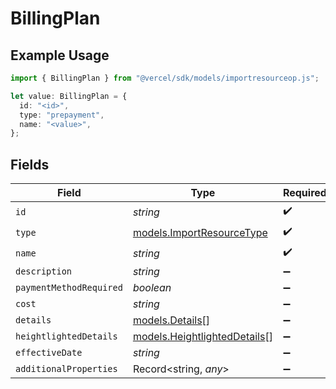 # BillingPlan

## Example Usage

```typescript
import { BillingPlan } from "@vercel/sdk/models/importresourceop.js";

let value: BillingPlan = {
  id: "<id>",
  type: "prepayment",
  name: "<value>",
};
```

## Fields

| Field                                                              | Type                                                               | Required                                                           | Description                                                        |
| ------------------------------------------------------------------ | ------------------------------------------------------------------ | ------------------------------------------------------------------ | ------------------------------------------------------------------ |
| `id`                                                               | *string*                                                           | :heavy_check_mark:                                                 | N/A                                                                |
| `type`                                                             | [models.ImportResourceType](../models/importresourcetype.md)       | :heavy_check_mark:                                                 | N/A                                                                |
| `name`                                                             | *string*                                                           | :heavy_check_mark:                                                 | N/A                                                                |
| `description`                                                      | *string*                                                           | :heavy_minus_sign:                                                 | N/A                                                                |
| `paymentMethodRequired`                                            | *boolean*                                                          | :heavy_minus_sign:                                                 | N/A                                                                |
| `cost`                                                             | *string*                                                           | :heavy_minus_sign:                                                 | N/A                                                                |
| `details`                                                          | [models.Details](../models/details.md)[]                           | :heavy_minus_sign:                                                 | N/A                                                                |
| `heightlightedDetails`                                             | [models.HeightlightedDetails](../models/heightlighteddetails.md)[] | :heavy_minus_sign:                                                 | N/A                                                                |
| `effectiveDate`                                                    | *string*                                                           | :heavy_minus_sign:                                                 | N/A                                                                |
| `additionalProperties`                                             | Record<string, *any*>                                              | :heavy_minus_sign:                                                 | N/A                                                                |